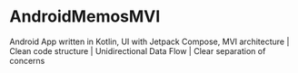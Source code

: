 # AndroidMemosMVI
 Android App written in Kotlin, UI with Jetpack Compose,  MVI architecture | Clean code structure | Unidirectional Data Flow | Clear separation of concerns
